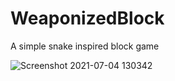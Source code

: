 # WeaponizedBlock
 A simple snake inspired block game
 
 
 ![Screenshot 2021-07-04 130342](https://user-images.githubusercontent.com/68354546/124382548-51455400-dcc8-11eb-86c4-7ec56c21247f.png)
